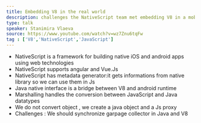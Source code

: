 ```yaml
---
title: Embedding V8 in the real world
description: challenges the NativeScript team met embedding V8 in a mobile framework 
type: talk
speaker: Stanimira Vlaeva
source: https://www.youtube.com/watch?v=wz7Znu6tqFw
tag : ['V8','NativeScript','JavaScript']
---
```

- NativeScript is a framework for building native iOS and android apps using web technologies 
- NativeScript supports angular and Vue.Js
- NativeScript has metadata generator:it gets informations from native library so we can use them in Js
- Java native interface is a bridge between V8 and android runtime 
- Marshalling handles the conversion between JavaScript and Java datatypes
- We do not convert object , we create a java object and a Js proxy 
- Challenges : We should synchronize garpage collector in Java and V8 

